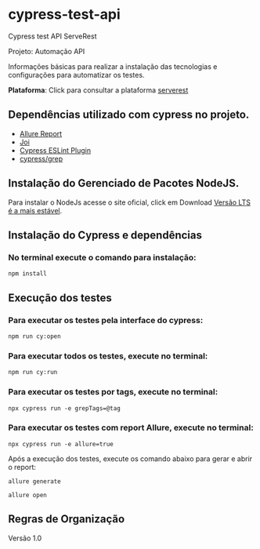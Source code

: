 # cypress-test-api
Cypress test API ServeRest

Projeto: Automação API

Informações básicas para realizar a instalação das tecnologias e configurações para automatizar os testes. 

**Plataforma**: Click para consultar a plataforma [serverest](https://serverest.dev/)

## Dependências utilizado com cypress no projeto.

+ [Allure Report](https://github.com/Shelex/cypress-allure-plugin)
+ [Joi](https://joi.dev/api/)
+ [Cypress ESLint Plugin](https://github.com/cypress-io/eslint-plugin-cypress)
+ [cypress/grep](https://github.com/cypress-io/cypress/tree/develop/npm/grep)

## Instalação do Gerenciado de Pacotes NodeJS.

Para instalar o NodeJs acesse o site oficial, click em Download [Versão LTS é a mais estável](https://nodejs.org/en/). 


## Instalação do Cypress e dependências

### No terminal execute o comando para instalação:

```
npm install
```

## Execução dos testes

### Para executar os testes pela interface do cypress:

```
npm run cy:open
```
### Para executar todos os testes, execute no terminal: 

```
npm run cy:run
```

### Para executar os testes por tags, execute no terminal:

```
npx cypress run -e grepTags=@tag
```

### Para executar os testes com report Allure, execute no terminal:

```
npx cypress run -e allure=true
```

Após a execução dos testes, execute os comando abaixo para gerar e abrir o report:
```
allure generate
```
```
allure open
```
 
## Regras de Organização

Versão 1.0 

